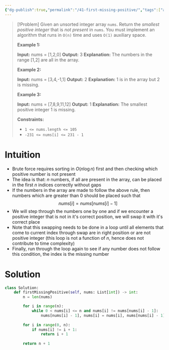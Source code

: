 ```yaml
---
{"dg-publish":true,"permalink":"/41-first-missing-positive/","tags":["array"]}
---
```


>[!Problem]
>Given an unsorted integer array `nums`. Return the _smallest positive integer_ that is _not present_ in `nums`.
> You must implement an algorithm that runs in `O(n)` time and uses `O(1)` auxiliary space.
> 
> **Example 1:**
> 
> **Input:** nums = [1,2,0]
> **Output:** 3
> **Explanation:** The numbers in the range [1,2] are all in the array.
> 
> **Example 2:**
> 
> **Input:** nums = [3,4,-1,1]
> **Output:** 2
> **Explanation:** 1 is in the array but 2 is missing.
> 
> **Example 3:**
> 
> **Input:** nums = [7,8,9,11,12]
> **Output:** 1
> **Explanation:** The smallest positive integer 1 is missing.
> 
> **Constraints:**
> 
> - `1 <= nums.length <= 105`
> - `-231 <= nums[i] <= 231 - 1`

# Intuition
- Brute force requires sorting in $O(n \log{n})$ first and then checking which positive number is not present
- The idea is that: $n$ numbers, if all are present in the array, can be placed in the first $n$ indices correctly without gaps
- If the numbers in the array are made to follow the above rule, then numbers which are greater than $0$ should be placed such that $$nums[i] = nums[nums[i] - 1]$$
- We will step through the numbers one by one and if we encounter a positive integer that is not in it's correct position, we will swap it with it's correct place
- Note that this swapping needs to be done in a loop until all elements that come to current index through swap are in right position or are not positive integer (this loop is not a function of $n$, hence does not contribute to time complexity)
- Finally, run through the loop again to see if any number does not follow this condition, the index is the missing number

# Solution
```python
class Solution:
    def firstMissingPositive(self, nums: List[int]) -> int:
        n = len(nums)

        for i in range(n):
            while 0 < nums[i] <= n and nums[i] != nums[nums[i] - 1]:
                nums[nums[i] - 1], nums[i] = nums[i], nums[nums[i] - 1]
        
        for i in range(0, n):
            if nums[i] != i + 1:
                return i + 1
        
        return n + 1
```